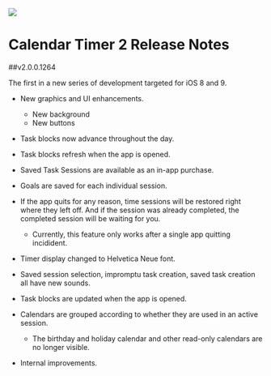 ![](https://raw.githubusercontent.com/dz1111/Calendar-Timer-2-iOS/master/images/ct2-screenshots-67.png)

# Calendar Timer 2 Release Notes

##v2.0.0.1264

The first in a new series of development targeted for iOS 8 and 9.

* New graphics and UI enhancements.
  - New background
  - New buttons
  
* Task blocks now advance throughout the day.
* Task blocks refresh when the app is opened.
* Saved Task Sessions are available as an in-app purchase.
* Goals are saved for each individual session.
* If the app quits for any reason, time sessions will be restored right where they left off. And if the session was already completed, the completed session will be waiting for you.
  - Currently, this feature only works after a single app quitting incidident.
  
* Timer display changed to Helvetica Neue font.
* Saved session selection, impromptu task creation, saved task creation all have new sounds.
* Task blocks are updated when the app is opened.
* Calendars are grouped according to whether they are used in an active session.
  - The birthday and holiday calendar and other read-only calendars are no longer visible.
  
* Internal improvements.